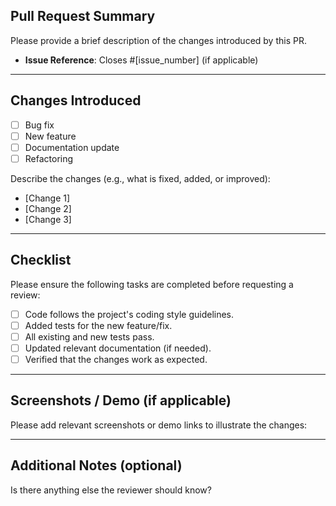 ## Pull Request Summary

Please provide a brief description of the changes introduced by this PR.

- **Issue Reference**: Closes #[issue_number] (if applicable)

---

## Changes Introduced

- [ ] Bug fix  
- [ ] New feature  
- [ ] Documentation update  
- [ ] Refactoring

Describe the changes (e.g., what is fixed, added, or improved):
- [Change 1]
- [Change 2]
- [Change 3]

---

## Checklist

Please ensure the following tasks are completed before requesting a review:

- [ ] Code follows the project's coding style guidelines.
- [ ] Added tests for the new feature/fix.
- [ ] All existing and new tests pass.
- [ ] Updated relevant documentation (if needed).
- [ ] Verified that the changes work as expected.

---

## Screenshots / Demo (if applicable)

Please add relevant screenshots or demo links to illustrate the changes:

---

## Additional Notes (optional)

Is there anything else the reviewer should know?
